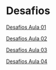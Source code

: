 # Desafios

[Desafios Aula 01](desafio_01)

[Desafios Aula 02](desafio_02)

[Desafios Aula 03](desafio_03)

[Desafios Aula 04](desafio_04)
